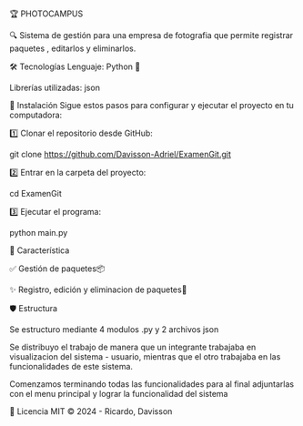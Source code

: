 🏆 PHOTOCAMPUS

🔍 Sistema de gestión para una empresa de fotografia que permite registrar paquetes , editarlos y eliminarlos.

🛠️ Tecnologías
Lenguaje: Python 🐍

Librerías utilizadas: json

🚀 Instalación
Sigue estos pasos para configurar y ejecutar el proyecto en tu computadora:

1️⃣ Clonar el repositorio desde GitHub:

git clone https://github.com/Davisson-Adriel/ExamenGit.git

2️⃣ Entrar en la carpeta del proyecto:

cd ExamenGit

3️⃣ Ejecutar el programa:

python main.py

🌟 Característica

✅ Gestión de paquetes📦

✨ Registro, edición y eliminacion  de paquetes📜

🛡️ Estructura 

   Se estructuro mediante 4 modulos .py y 2 archivos json
   
   Se distribuyo el trabajo de manera que un integrante trabajaba en visualizacion del sistema - usuario, mientras que el otro trabajaba en las funcionalidades de este sistema.
   
   Comenzamos terminando todas las funcionalidades para al final adjuntarlas con el menu principal y lograr la funcionalidad del sistema

📄 Licencia
MIT © 2024 - Ricardo, Davisson
